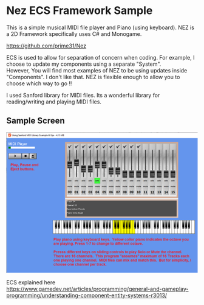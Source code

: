 # Nez ECS Framework Sample

This is a simple musical MIDI file player and Piano (using keyboard). NEZ is a 2D Framework specifically uses C# and Monogame.

https://github.com/prime31/Nez

ECS is used to allow for separation of concern when coding. For example, I choose to update my components using a separate "System".  
However, You will find most examples of NEZ to be using updates inside "Components".  I don't like that.  NEZ is flexible enough to allow you to choose which way to go !!

I used Sanford library for MIDI files.  Its a wonderful library for reading/writing and playing MIDI files.

## Sample Screen

![game image](MIDI_player.png)

ECS explained here https://www.gamedev.net/articles/programming/general-and-gameplay-programming/understanding-component-entity-systems-r3013/
